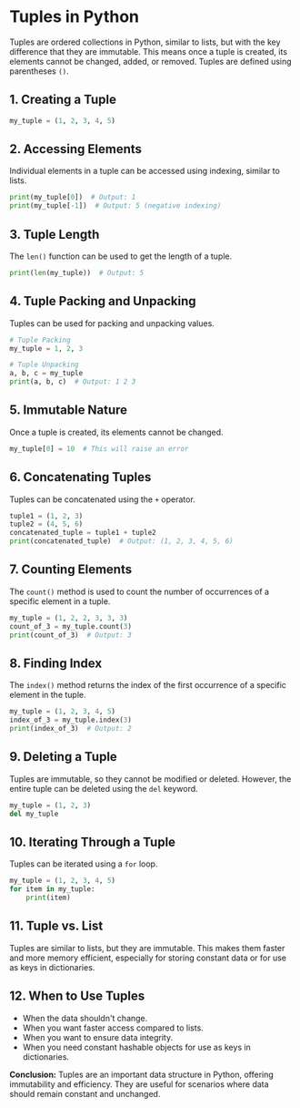 
# Tuples in Python

Tuples are ordered collections in Python, similar to lists, but with the key difference that they are immutable. This means once a tuple is created, its elements cannot be changed, added, or removed. Tuples are defined using parentheses `()`.

## 1. Creating a Tuple

```python
my_tuple = (1, 2, 3, 4, 5)
```

## 2. Accessing Elements

Individual elements in a tuple can be accessed using indexing, similar to lists.

```python
print(my_tuple[0])  # Output: 1
print(my_tuple[-1])  # Output: 5 (negative indexing)
```

## 3. Tuple Length

The `len()` function can be used to get the length of a tuple.

```python
print(len(my_tuple))  # Output: 5
```

## 4. Tuple Packing and Unpacking

Tuples can be used for packing and unpacking values.

```python
# Tuple Packing
my_tuple = 1, 2, 3

# Tuple Unpacking
a, b, c = my_tuple
print(a, b, c)  # Output: 1 2 3
```

## 5. Immutable Nature

Once a tuple is created, its elements cannot be changed.

```python
my_tuple[0] = 10  # This will raise an error
```

## 6. Concatenating Tuples

Tuples can be concatenated using the `+` operator.

```python
tuple1 = (1, 2, 3)
tuple2 = (4, 5, 6)
concatenated_tuple = tuple1 + tuple2
print(concatenated_tuple)  # Output: (1, 2, 3, 4, 5, 6)
```

## 7. Counting Elements

The `count()` method is used to count the number of occurrences of a specific element in a tuple.

```python
my_tuple = (1, 2, 2, 3, 3, 3)
count_of_3 = my_tuple.count(3)
print(count_of_3)  # Output: 3
```

## 8. Finding Index

The `index()` method returns the index of the first occurrence of a specific element in the tuple.

```python
my_tuple = (1, 2, 3, 4, 5)
index_of_3 = my_tuple.index(3)
print(index_of_3)  # Output: 2
```

## 9. Deleting a Tuple

Tuples are immutable, so they cannot be modified or deleted. However, the entire tuple can be deleted using the `del` keyword.

```python
my_tuple = (1, 2, 3)
del my_tuple
```

## 10. Iterating Through a Tuple

Tuples can be iterated using a `for` loop.

```python
my_tuple = (1, 2, 3, 4, 5)
for item in my_tuple:
    print(item)
```

## 11. Tuple vs. List

Tuples are similar to lists, but they are immutable. This makes them faster and more memory efficient, especially for storing constant data or for use as keys in dictionaries.

## 12. When to Use Tuples

- When the data shouldn't change.
- When you want faster access compared to lists.
- When you want to ensure data integrity.
- When you need constant hashable objects for use as keys in dictionaries.

**Conclusion:**
Tuples are an important data structure in Python, offering immutability and efficiency. They are useful for scenarios where data should remain constant and unchanged.
